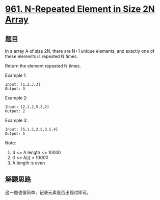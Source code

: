# [961. N-Repeated Element in Size 2N Array](https://leetcode.com/problems/n-repeated-element-in-size-2n-array/)

## 题目
In a array A of size 2N, there are N+1 unique elements, and exactly one of these elements is repeated N times.

Return the element repeated N times.

 

Example 1:
```text
Input: [1,2,3,3]
Output: 3
```
Example 2:
```text
Input: [2,1,2,5,3,2]
Output: 2
```
Example 3:
```text
Input: [5,1,5,2,5,3,5,4]
Output: 5
```
 

Note:

1. 4 <= A.length <= 10000
2. 0 <= A[i] < 10000
3. A.length is even



## 解题思路
这一题也很简单，记录元素是否出现过即可。
